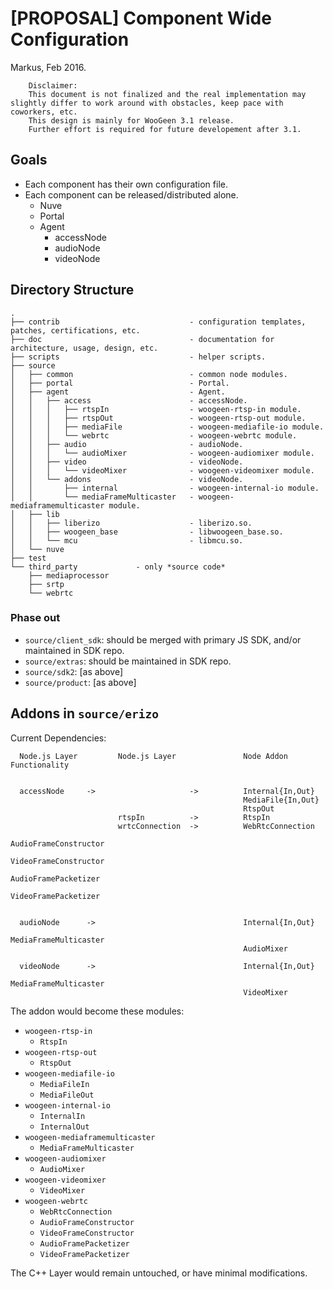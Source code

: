 # [PROPOSAL] Component Wide Configuration

Markus, Feb 2016.


        Disclaimer:
        This document is not finalized and the real implementation may slightly differ to work around with obstacles, keep pace with coworkers, etc.
        This design is mainly for WooGeen 3.1 release.
        Further effort is required for future developement after 3.1.


## Goals

- Each component has their own configuration file.
- Each component can be released/distributed alone.
    - Nuve
    - Portal
    - Agent
        - accessNode
        - audioNode
        - videoNode


## Directory Structure

```
.
├── contrib                             - configuration templates, patches, certifications, etc.
├── doc                                 - documentation for architecture, usage, design, etc.
├── scripts                             - helper scripts.
├── source
│   ├── common                          - common node modules.
│   ├── portal                          - Portal.
│   ├── agent                           - Agent.
│   │   ├── access                      - accessNode.
│   │   │   ├── rtspIn                  - woogeen-rtsp-in module.
│   │   │   ├── rtspOut                 - woogeen-rtsp-out module.
│   │   │   ├── mediaFile               - woogeen-mediafile-io module.
│   │   │   └── webrtc                  - woogeen-webrtc module.
│   │   ├── audio                       - audioNode.
│   │   │   └── audioMixer              - woogeen-audiomixer module.
│   │   ├── video                       - videoNode.
│   │   │   └── videoMixer              - woogeen-videomixer module.
│   │   └── addons                      - videoNode.
│   │       ├── internal                - woogeen-internal-io module.
│   │       └── mediaFrameMulticaster   - woogeen-mediaframemulticaster module.
│   ├── lib
│   │   ├── liberizo                    - liberizo.so.
│   │   ├── woogeen_base                - libwoogeen_base.so.
│   │   └── mcu                         - libmcu.so.
│   └── nuve
├── test
└── third_party             - only *source code*
    ├── mediaprocessor
    ├── srtp
    └── webrtc
```


### Phase out

- `source/client_sdk`: should be merged with primary JS SDK, and/or maintained in SDK repo.
- `source/extras`: should be maintained in SDK repo.
- `source/sdk2`: [as above]
- `source/product`: [as above]


## Addons in `source/erizo`

Current Dependencies:

```
  Node.js Layer         Node.js Layer               Node Addon Functionality


  accessNode     ->                     ->          Internal{In,Out}
                                                    MediaFile{In,Out}
                                                    RtspOut
                        rtspIn          ->          RtspIn
                        wrtcConnection  ->          WebRtcConnection
                                                    AudioFrameConstructor
                                                    VideoFrameConstructor
                                                    AudioFramePacketizer
                                                    VideoFramePacketizer


  audioNode      ->                                 Internal{In,Out}
                                                    MediaFrameMulticaster
                                                    AudioMixer

  videoNode      ->                                 Internal{In,Out}
                                                    MediaFrameMulticaster
                                                    VideoMixer
```

The addon would become these modules:

- `woogeen-rtsp-in`
    - `RtspIn`
- `woogeen-rtsp-out`
    - `RtspOut`
- `woogeen-mediafile-io`
    - `MediaFileIn`
    - `MediaFileOut`
- `woogeen-internal-io`
    - `InternalIn`
    - `InternalOut`
- `woogeen-mediaframemulticaster`
    - `MediaFrameMulticaster`
- `woogeen-audiomixer`
    - `AudioMixer`
- `woogeen-videomixer`
    - `VideoMixer`
- `woogeen-webrtc`
    - `WebRtcConnection`
    - `AudioFrameConstructor`
    - `VideoFrameConstructor`
    - `AudioFramePacketizer`
    - `VideoFramePacketizer`


The C++ Layer would remain untouched, or have minimal modifications.
